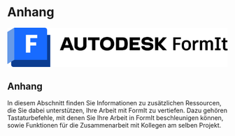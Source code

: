 # Anhang

![](<../.gitbook/assets/formit intro hero image.png>)

## Anhang

In diesem Abschnitt finden Sie Informationen zu zusätzlichen Ressourcen, die Sie dabei unterstützen, Ihre Arbeit mit FormIt zu vertiefen. Dazu gehören Tastaturbefehle, mit denen Sie Ihre Arbeit in FormIt beschleunigen können, sowie Funktionen für die Zusammenarbeit mit Kollegen am selben Projekt.
